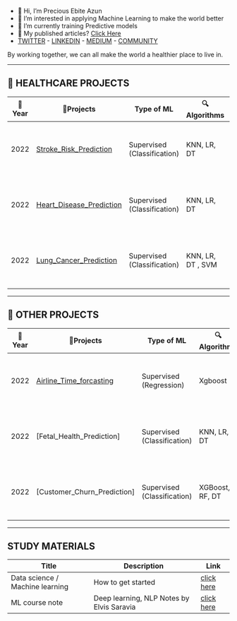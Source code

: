 - 👋 Hi, I’m Precious Ebite Azun
- 👀 I’m interested in applying Machine Learning to make the world better
- 🌱 I’m currently training Predictive models
- 👀 My published articles? [Click Here](https://medium.com/@preciousebiteazun)
- [TWITTER](https://twitter.com/precious_Ebii) - [LINKEDIN](https://www.linkedin.com/in/precious-ebite-azun-17406570) - [MEDIUM](https://medium.com/@preciousebiteazun) - [COMMUNITY](https://twitter.com/i/communities/1535498358088925185)

By working together, we can all make the world a healthier place to live in.

<!---
precious-azun/precious-azun is a ✨ special ✨ repository because its `README.md` (this file) appears on your GitHub profile.
You can click the Preview link to take a look at your changes.
--->
---

:hospital: **HEALTHCARE PROJECTS** 
---
|  :calendar:Year    |       :blue_book:Projects      | Type of ML      | :mag:Algorithms |      :dart:Applied Technologies | :bookmark_tabs:Status | :newspaper:Publication |
--        | --             | --          | -- | -- | -- | --
| 2022 | [Stroke_Risk_Prediction](https://github.com/precious-azun/Stroke-prediction) | Supervised (Classification)|  KNN, LR, DT | Python Pandas Seaborn Matplotlib Sklearn Scikit-learn | :white_check_mark:| :link:[Click Here](https://link.medium.com/wRAyqZHEjrb)
| 2022 | [Heart_Disease_Prediction](https://github.com/precious-azun/Heart-disease_Prediction) | Supervised (Classification)|  KNN, LR, DT| Python Pandas Seaborn Matplotlib Sklearn Scikit-learn | :white_check_mark: | :link:[Click here](https://pages.github.com/)
| 2022 | [Lung_Cancer_Prediction](https://github.com/precious-azun/Lung_Cancer_Prediction)| Supervised (Classification) |  KNN, LR, DT , SVM | Python Pandas Seaborn Matplotlib Sklearn Scikit-learn | :hourglass: | :link:[Click here](https://pages.github.com/)
---

:rocket: **OTHER PROJECTS** 
---
|  :calendar:Year    |       :blue_book:Projects      | Type of ML      | :mag:Algorithms |      :dart:Applied Technologies | :bookmark_tabs:Status | :newspaper:Publication |
--        | --             | --          | -- | -- | -- | --
| 2022 | [Airline_Time_forcasting](https://github.com/precious-azun/Airline_time_forcasting)| Supervised (Regression) |  Xgboost | Python Pandas Seaborn Matplotlib Sklearn Scikit-learn | :hourglass: | :link:[Click here](https://pages.github.com/)
| 2022 | [Fetal_Health_Prediction]  | Supervised (Classification) |KNN, LR, DT | Python Pandas Seaborn Matplotlib Sklearn Scikit-learn | :hourglass: | :link:[Click here](https://pages.github.com/)
| 2022 | [Customer_Churn_Prediction]| Supervised (Classification) |  XGBoost, RF, DT | Python Pandas Seaborn Matplotlib Sklearn Scikit-learn | :hourglass: | :link:[Click here](https://pages.github.com/)


---
**STUDY MATERIALS**
---
| Title | Description | Link |
|-- |-- | --
| Data science / Machine learning |   How to get started | [click here](https://github.com/precious-azun/Simple-steps-on-getting-started-with-Data-science-Machine-learning)
| ML course note | Deep learning, NLP Notes by Elvis Saravia | [click here](https://github.com/precious-azun/ML-Course-Notes)

